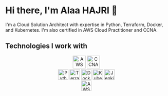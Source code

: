 # Hi there, I'm Alaa HAJRI 👋

I'm a Cloud Solution Architect with expertise in Python, Terraform, Docker, and Kubernetes. I'm also certified in AWS Cloud Practitioner and CCNA.

## Technologies I work with
<center>
  <div>
    <img src="https://img.shields.io/badge/AWS%20CCP%20%20Certified%20Cloud%20Practitioner-092E20?style=for-the-badge&logo=Amazon%20AWS&logoColor=white" alt="AWS Certified Cloud Practitioner" height="40" />
    <img src="https://img.shields.io/badge/Cisco%20CCNA%20Certified-002A5C?style=for-the-badge&logo=Cisco&logoColor=white" alt="CCNA" height="40" />
  </div>
  <div>
    <img src="https://img.shields.io/badge/Python-3776AB?style=for-the-badge&logo=python&logoColor=white" alt="Python" height="32" />
    <img src="https://img.shields.io/badge/Terraform-623CE4?style=for-the-badge&logo=Terraform&logoColor=white" alt="Terraform" height="32" />
    <img src="https://img.shields.io/badge/Docker-2496ED?style=for-the-badge&logo=Docker&logoColor=white" alt="Docker" height="32" />
    <img src="https://img.shields.io/badge/Kubernetes-326CE5?style=for-the-badge&logo=Kubernetes&logoColor=white" alt="Kubernetes" height="32" />
    <img src="https://img.shields.io/badge/Jenkins-D24939?style=for-the-badge&logo=Jenkins&logoColor=white" alt="Jenkins" height="32" />
  </div>
  <div>
     <img src="https://img.shields.io/badge/AWS%20Academy%20Gradute-FF9900?style=for-the-badge&logo=Amazon%20AWS&logoColor=white" alt="AWS Academy Certified" height="32"/>
  </div>
</center>



<!--
**AlaaHajri/AlaaHajri** is a ✨ _special_ ✨ repository because its `README.md` (this file) appears on your GitHub profile.

Here are some ideas to get you started:

- 🔭 I’m currently working on ...
- 🌱 I’m currently learning ...
- 👯 I’m looking to collaborate on ...
- 🤔 I’m looking for help with ...
- 💬 Ask me about ...
- 📫 How to reach me: ...
- 😄 Pronouns: ...
- ⚡ Fun fact: ...
-->
